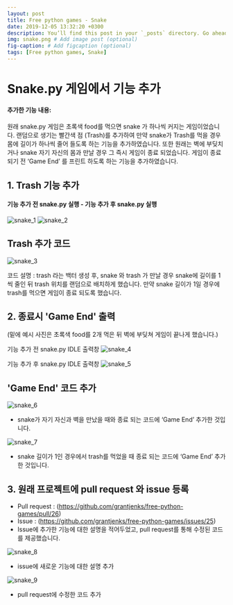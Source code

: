 ```yaml
---
layout: post
title: Free python games - Snake
date: 2019-12-05 13:32:20 +0300
description: You’ll find this post in your `_posts` directory. Go ahead and edit it and re-build the site to see your changes. # Add post description (optional)
img: snake.png # Add image post (optional)
fig-caption: # Add figcaption (optional)
tags: [Free python games, Snake]
---
```


# **Snake.py 게임에서 기능 추가**

#### 추가한 기능 내용:
원래 snake.py 게임은 초록색 food를 먹으면 snake 가 하나씩 커지는 게임이었습니다. 랜덤으로 생기는 빨간색 점 (Trash)를 추가하여 만약 snake가 Trash를 먹을 경우 몸에 길이가 하나씩 줄어 들도록 하는 기능을 추가하였습니다. 또한 원래는 벽에 부딪치거나 snake 자기 자신의 몸과 만날 경우 그 즉시 게임이 종료 되었습니다. 게임이 종료 되기 전 ‘Game End’ 를 프린트 하도록 하는 기능을 추가하였습니다.

## **1. Trash 기능 추가**

#### 기능 추가 전 snake.py 실행          - 기능 추가 후 snake.py 실행
![snake_1]({{site.baseurl}}/assets/img/snake_1.png)     ![snake_2]({{site.baseurl}}/assets/img/snake_2.png)

## Trash 추가 코드

![snake_3]({{site.baseurl}}/assets/img/snake_3.png)

코드 설명 :  trash 라는 백터 생성 후, snake 와 trash 가 만날 경우 snake에 길이를 1씩 줄인 뒤 trash 위치를 랜덤으로 배치하게 했습니다. 만약 snake 길이가 1일 경우에 trash를 먹으면 게임이 종료 되도록 했습니다.

## **2. 종료시 'Game End' 출력**
(밑에 예시 사진은 초록색 food를 2개 먹은 뒤 벽에 부딪쳐 게임이 끝나게 했습니다.)

기능 추가 전 snake.py IDLE 출력창 
![snake_4]({{site.baseurl}}/assets/img/snake_4.png)

기능 추가 후 snake.py IDLE 출력창
![snake_5]({{site.baseurl}}/assets/img/snake_5.png)



## 'Game End' 코드 추가
![snake_6]({{site.baseurl}}/assets/img/snake_6.png)
- snake가 자기 자신과 벽을 만났을 때와 종료 되는 코드에 ‘Game End’ 추가한 것입니다.

![snake_7]({{site.baseurl}}/assets/img/snake_7.png)
- snake 길이가 1인 경우에서 trash를 먹었을 때 종료 되는 코드에 ‘Game End’ 추가한 것입니다.



## **3. 원래 프로젝트에 pull request 와 issue 등록**

- Pull request : (https://github.com/grantjenks/free-python-games/pull/26)
- Issue : (https://github.com/grantjenks/free-python-games/issues/25)
- Issue에 추가한 기능에 대한 설명을 적어두었고, pull request를 통해 수정된 코드를 제공했습니다.

![snake_8]({{site.baseurl}}/assets/img/snake_8.png)
- issue에 새로운 기능에 대한 설명 추가

![snake_9]({{site.baseurl}}/assets/img/snake_8.png)
- pull request에 수정한 코드 추가
